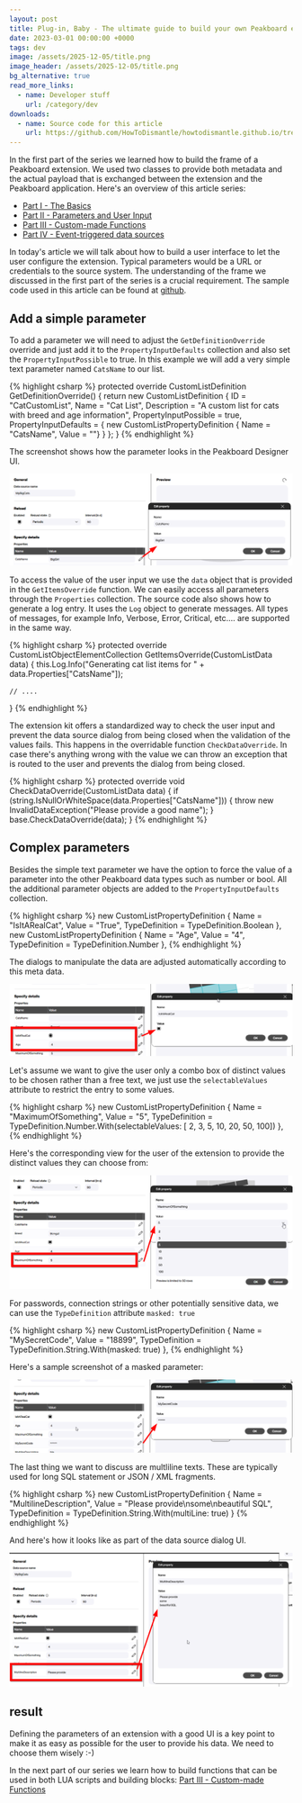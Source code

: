 ```yaml
---
layout: post
title: Plug-in, Baby - The ultimate guide to build your own Peakboard extensions - Parameters and User Input
date: 2023-03-01 00:00:00 +0000
tags: dev
image: /assets/2025-12-05/title.png
image_header: /assets/2025-12-05/title.png
bg_alternative: true
read_more_links:
  - name: Developer stuff
    url: /category/dev
downloads:
  - name: Source code for this article
    url: https://github.com/HowToDismantle/howtodismantle.github.io/tree/main/assets/2025-12-05/MeowExtension
---
```

In the first part of the series we learned how to build the frame of a Peakboard extension. We used two classes to provide both metadata and the actual payload that is exchanged between the extension and the Peakboard application. Here's an overview of this article series:

* [Part I - The Basics](/Plug-in-Baby-The-ultimate-guide-to-build-your-own-Peakboard-extensions-The-Basics.html)
* [Part II - Parameters and User Input](/Plug-in-Baby-The-ultimate-guide-to-build-your-own-Peakboard-extensions-Parameters-and-User-Input.html)
* [Part III - Custom-made Functions](/Plug-in-Baby-The-ultimate-guide-to-build-your-own-Peakboard-extensions-Fun-with-Functions.html)
* [Part IV - Event-triggered data sources](/Plug-in-Baby-The-ultimate-guide-to-build-your-own-Peakboard-extensions-Event-triggered-data-sources.html)

In today's article we will talk about how to build a user interface to let the user configure the extension. Typical parameters would be a URL or credentials to the source system. The understanding of the frame we discussed in the first part of the series is a crucial requirement. The sample code used in this article can be found at [github](https://github.com/HowToDismantle/howtodismantle.github.io/tree/main/assets/2025-12-05/MeowExtension).

## Add a simple parameter

To add a parameter we will need to adjust the `GetDefinitionOverride` override and just add it to the `PropertyInputDefaults` collection and also set the `PropertyInputPossible` to true. In this example we will add a very simple text parameter named `CatsName` to our list.

{% highlight csharp %}
protected override CustomListDefinition GetDefinitionOverride()
{
    return new CustomListDefinition
    {
        ID = "CatCustomList",
        Name = "Cat List",
        Description = "A custom list for cats with breed and age information",
        PropertyInputPossible = true,
        PropertyInputDefaults =
        {
            new CustomListPropertyDefinition { Name = "CatsName", Value = ""}
        }
    };
}
{% endhighlight %}

The screenshot shows how the parameter looks in the Peakboard Designer UI.

![Peakboard custom list text parameter input](/assets/2025-12-05/peakboard-text-parameter-configuration.png)

To access the value of the user input we use the `data` object that is provided in the `GetItemsOverride` function. We can easily access all parameters through the `Properties` collection. The source code also shows how to generate a log entry. It uses the `Log` object to generate messages. All types of messages, for example Info, Verbose, Error, Critical, etc.... are supported in the same way.

{% highlight csharp %}
protected override CustomListObjectElementCollection GetItemsOverride(CustomListData data)
{
    this.Log.Info("Generating cat list items for " + data.Properties["CatsName"]);

    // ....
}
{% endhighlight %}

The extension kit offers a standardized way to check the user input and prevent the data source dialog from being closed when the validation of the values fails. This happens in the overridable function `CheckDataOverride`. In case there's anything wrong with the value we can throw an exception that is routed to the user and prevents the dialog from being closed.

{% highlight csharp %}
protected override void CheckDataOverride(CustomListData data)
{
    if (string.IsNullOrWhiteSpace(data.Properties["CatsName"]))
    {
        throw new InvalidDataException("Please provide a good name");
    }
    base.CheckDataOverride(data);
}
{% endhighlight %}

## Complex parameters

Besides the simple text parameter we have the option to force the value of a parameter into the other Peakboard data types such as number or bool. All the additional parameter objects are added to the `PropertyInputDefaults` collection.

{% highlight csharp %}
new CustomListPropertyDefinition { Name = "IsItARealCat", Value = "True", TypeDefinition = TypeDefinition.Boolean },
new CustomListPropertyDefinition { Name = "Age", Value = "4", TypeDefinition = TypeDefinition.Number },
{% endhighlight %}

The dialogs to manipulate the data are adjusted automatically according to this meta data.

![Peakboard boolean and number parameter settings](/assets/2025-12-05/peakboard-boolean-number-parameter-settings.png)

Let's assume we want to give the user only a combo box of distinct values to be chosen rather than a free text, we just use the `selectableValues` attribute to restrict the entry to some values.

{% highlight csharp %}
new CustomListPropertyDefinition { Name = "MaximumOfSomething", Value = "5", 
      TypeDefinition = TypeDefinition.Number.With(selectableValues: [ 2, 3, 5, 10, 20, 50, 100]) },
{% endhighlight %}

Here's the corresponding view for the user of the extension to provide the distinct values they can choose from:

![Peakboard parameter selectable values dropdown](/assets/2025-12-05/peakboard-selectable-values-dropdown.png)

For passwords, connection strings or other potentially sensitive data, we can use the `TypeDefinition` attribute `masked: true`

{% highlight csharp %}
new CustomListPropertyDefinition { Name = "MySecretCode", Value = "18899", TypeDefinition = TypeDefinition.String.With(masked: true) },
{% endhighlight %}

Here's a sample screenshot of a masked parameter:

![image](/assets/2025-12-05/peakboard-masked-parameter-input.png)

The last thing we want to discuss are multliline texts. These are typically used for long SQL statement or JSON / XML fragments.

{% highlight csharp %}
new CustomListPropertyDefinition { Name = "MultilineDescription", 
      Value = "Please provide\nsome\nbeautiful SQL", TypeDefinition = TypeDefinition.String.With(multiLine: true) }
{% endhighlight %}

And here's how it looks like as part of the data source dialog UI.

![image](/assets/2025-12-05/peakboard-multiline-parameter.png)

## result

Defining the parameters of an extension with a good UI is a key point to make it as easy as possible for the user to provide his data. We need to choose them wisely :-)

In the next part of our series we learn how to build functions that can be used in both LUA scripts and building blocks: [Part III - Custom-made Functions](/Plug-in-Baby-The-ultimate-guide-to-build-your-own-Peakboard-extensions-Fun-with-Functions.html)
